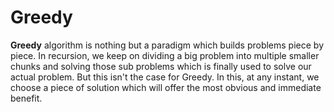 # Greedy
**Greedy** algorithm is nothing but a paradigm which builds problems piece by piece. In recursion, we keep on dividing a big problem into multiple smaller chunks and solving those sub problems which is finally used to solve our actual problem. But this isn't the case for Greedy. In this, at any instant, we choose a piece of solution which will offer the most obvious and immediate benefit.
